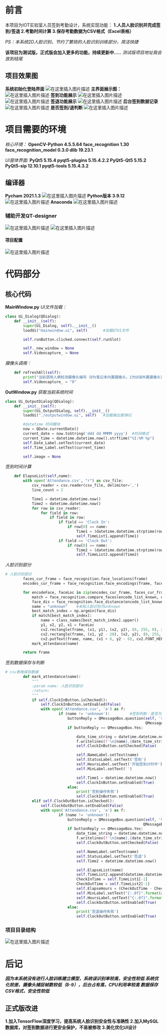 # 前言
本项目为IOT实验室人员签到考勤设计，系统实现功能：
**1.人员人脸识别并完成签到/签退
2.考勤时间计算
3.保存考勤数据为CSV格式（Excel表格）**

*PS：本系统2D人脸识别，节约了繁琐的人脸识别训练部分，简洁快捷*

**该项目为测试版，正式版会加入更多的功能，持续更新中.....**
*测试版项目地址我会放到结尾*
## 项目效果图
**系统初始化登陆界面**
![在这里插入图片描述](https://img-blog.csdnimg.cn/f48f7936b3ff4a5496e188c13c64dc36.png?x-oss-process=image/watermark,type_d3F5LXplbmhlaQ,shadow_50,text_Q1NETiBAQklHQk9TU3lpZmk=,size_20,color_FFFFFF,t_70,g_se,x_16)
**主界面展示图：**
![在这里插入图片描述](https://img-blog.csdnimg.cn/c2d5b4d272ad4a7eac5ae8107dfb56e9.png?x-oss-process=image/watermark,type_d3F5LXplbmhlaQ,shadow_50,text_Q1NETiBAQklHQk9TU3lpZmk=,size_20,color_FFFFFF,t_70,g_se,x_16)
**签到功能展示**
![在这里插入图片描述](https://img-blog.csdnimg.cn/61685dd4b9184bdb8c33379f0e52833d.png?x-oss-process=image/watermark,type_d3F5LXplbmhlaQ,shadow_50,text_Q1NETiBAQklHQk9TU3lpZmk=,size_20,color_FFFFFF,t_70,g_se,x_16)
![在这里插入图片描述](https://img-blog.csdnimg.cn/0a2258078cc84c16b941cc4220a7aca0.png?x-oss-process=image/watermark,type_d3F5LXplbmhlaQ,shadow_50,text_Q1NETiBAQklHQk9TU3lpZmk=,size_20,color_FFFFFF,t_70,g_se,x_16)
**签退功能展示**
![在这里插入图片描述](https://img-blog.csdnimg.cn/4cc3fd36c2584623b277994dbe1c9b1e.png?x-oss-process=image/watermark,type_d3F5LXplbmhlaQ,shadow_50,text_Q1NETiBAQklHQk9TU3lpZmk=,size_20,color_FFFFFF,t_70,g_se,x_16)
**后台签到数据记录**
![在这里插入图片描述](https://img-blog.csdnimg.cn/f752bbde1e7b4a4bba2090f38d46ae2b.png?x-oss-process=image/watermark,type_d3F5LXplbmhlaQ,shadow_50,text_Q1NETiBAQklHQk9TU3lpZmk=,size_20,color_FFFFFF,t_70,g_se,x_16)
**是否签到/退判断**
![在这里插入图片描述](https://img-blog.csdnimg.cn/eadfab52443c4c29b1829a653a41887f.png?x-oss-process=image/watermark,type_d3F5LXplbmhlaQ,shadow_50,text_Q1NETiBAQklHQk9TU3lpZmk=,size_20,color_FFFFFF,t_70,g_se,x_16)
# 项目需要的环境
*核心环境：*
**OpenCV-Python     			 4.5.5.64**
**face_recognition					1.30
face_recognition_model   				0.3.0
dlib 								19.23.1**

*UI窗体界面:*
**PyQt5                        5.15.4
pyqt5-plugins                5.15.4.2.2
PyQt5-Qt5                    5.15.2
PyQt5-sip                    12.10.1
pyqt5-tools                  5.15.4.3.2**

## 编译器
**Pycham 2021.1.3**
![在这里插入图片描述](https://img-blog.csdnimg.cn/ba2d84f8b9704abfbfa359b5bf616fea.png?x-oss-process=image/watermark,type_d3F5LXplbmhlaQ,shadow_50,text_Q1NETiBAQklHQk9TU3lpZmk=,size_18,color_FFFFFF,t_70,g_se,x_16)
	**Python版本 3.9.12**
![在这里插入图片描述](https://img-blog.csdnimg.cn/3050ef31da794f1f98d32fb05a5ae651.png)
**Anaconda**
![在这里插入图片描述](https://img-blog.csdnimg.cn/47462d375b0a4e08a22cf33bc50b0d71.png?x-oss-process=image/watermark,type_d3F5LXplbmhlaQ,shadow_50,text_Q1NETiBAQklHQk9TU3lpZmk=,size_20,color_FFFFFF,t_70,g_se,x_16)
### 辅助开发QT-designer
![在这里插入图片描述](https://img-blog.csdnimg.cn/d7e826c9112f4f27b462f3a1b3e3b891.png?x-oss-process=image/watermark,type_d3F5LXplbmhlaQ,shadow_50,text_Q1NETiBAQklHQk9TU3lpZmk=,size_20,color_FFFFFF,t_70,g_se,x_16)
![在这里插入图片描述](https://img-blog.csdnimg.cn/e9bef28e2e0241828bcd633769542490.png?x-oss-process=image/watermark,type_d3F5LXplbmhlaQ,shadow_50,text_Q1NETiBAQklHQk9TU3lpZmk=,size_20,color_FFFFFF,t_70,g_se,x_16)
#### 项目配置
![在这里插入图片描述](https://img-blog.csdnimg.cn/b8c6fa4783d243f2b2ba4702c1ae52e3.png?x-oss-process=image/watermark,type_d3F5LXplbmhlaQ,shadow_50,text_Q1NETiBAQklHQk9TU3lpZmk=,size_19,color_FFFFFF,t_70,g_se,x_16)

# 代码部分
## 核心代码
**MainWindow.py**
*UI文件加载：*
```python
class Ui_Dialog(QDialog):
    def __init__(self):
        super(Ui_Dialog, self).__init__()
        loadUi("mainwindow.ui", self)       #加载QTUI文件

        self.runButton.clicked.connect(self.runSlot)

        self._new_window = None
        self.Videocapture_ = None
```
*摄像头调用：*

```python
    def refreshAll(self):
        print("当前调用人俩检测摄像头编号（0为笔记本内置摄像头，1为USB外置摄像头）：")
        self.Videocapture_ = "0"
```
**OutWindow.py**
*获取当前系统时间*
```python
class Ui_OutputDialog(QDialog):
    def __init__(self):
        super(Ui_OutputDialog, self).__init__()
        loadUi("./outputwindow.ui", self)   #加载输出窗体UI

        #datetime 时间模块
        now = QDate.currentDate()
        current_date = now.toString('ddd dd MMMM yyyy')  #时间格式
        current_time = datetime.datetime.now().strftime("%I:%M %p")
        self.Date_Label.setText(current_date)
        self.Time_Label.setText(current_time)

        self.image = None
```
*签到时间计算*

```python
    def ElapseList(self,name):
        with open('Attendance.csv', "r") as csv_file:
            csv_reader = csv.reader(csv_file, delimiter=',')
            line_count = 2

            Time1 = datetime.datetime.now()
            Time2 = datetime.datetime.now()
            for row in csv_reader:
                for field in row:
                    if field in row:
                        if field == 'Clock In':
                            if row[0] == name:
                                Time1 = (datetime.datetime.strptime(row[1], '%y/%m/%d %H:%M:%S'))
                                self.TimeList1.append(Time1)
                        if field == 'Clock Out':
                            if row[0] == name:
                                Time2 = (datetime.datetime.strptime(row[1], '%y/%m/%d %H:%M:%S'))
                                self.TimeList2.append(Time2)
```
*人脸识别部分*

```python
# 人脸识别部分
        faces_cur_frame = face_recognition.face_locations(frame)
        encodes_cur_frame = face_recognition.face_encodings(frame, faces_cur_frame)

        for encodeFace, faceLoc in zip(encodes_cur_frame, faces_cur_frame):
            match = face_recognition.compare_faces(encode_list_known, encodeFace, tolerance=0.50)
            face_dis = face_recognition.face_distance(encode_list_known, encodeFace)
            name = "unknown"    #未知人脸识别为unknown
            best_match_index = np.argmin(face_dis)
            if match[best_match_index]:
                name = class_names[best_match_index].upper()
                y1, x2, y2, x1 = faceLoc
                cv2.rectangle(frame, (x1, y1), (x2, y2), (0, 255, 0), 2)
                cv2.rectangle(frame, (x1, y2 - 20), (x2, y2), (0, 255, 0), cv2.FILLED)
                cv2.putText(frame, name, (x1 + 6, y2 - 6), cv2.FONT_HERSHEY_COMPLEX, 0.5, (255, 255, 255), 1)
            mark_attendance(name)

        return frame
```
*签到数据保存与判断*

```python
# csv表格保存数据
        def mark_attendance(name):
            """
            :param name: 人脸识别部分
            :return:
            """
            if self.ClockInButton.isChecked():
                self.ClockInButton.setEnabled(False)
                with open('Attendance.csv', 'a') as f:
                        if (name != 'unknown'):         #签到判断：是否为已经识别人脸
                            buttonReply = QMessageBox.question(self, '欢迎 ' + name, '开始签到' ,
                                                               QMessageBox.Yes | QMessageBox.No, QMessageBox.No)
                            if buttonReply == QMessageBox.Yes:

                                date_time_string = datetime.datetime.now().strftime("%y/%m/%d %H:%M:%S")
                                f.writelines(f'\n{name},{date_time_string},Clock In')
                                self.ClockInButton.setChecked(False)

                                self.NameLabel.setText(name)
                                self.StatusLabel.setText('签到')
                                self.HoursLabel.setText('开始签到计时中')
                                self.MinLabel.setText('')

                                self.Time1 = datetime.datetime.now()
                                self.ClockInButton.setEnabled(True)
                            else:
                                print('签到操作失败')
                                self.ClockInButton.setEnabled(True)
            elif self.ClockOutButton.isChecked():
                self.ClockOutButton.setEnabled(False)
                with open('Attendance.csv', 'a') as f:
                        if (name != 'unknown'):
                            buttonReply = QMessageBox.question(self, '嗨呀 ' + name, '确认签退?',
                                                              QMessageBox.Yes | QMessageBox.No, QMessageBox.No)
                            if buttonReply == QMessageBox.Yes:
                                date_time_string = datetime.datetime.now().strftime("%y/%m/%d %H:%M:%S")
                                f.writelines(f'\n{name},{date_time_string},Clock Out')
                                self.ClockOutButton.setChecked(False)

                                self.NameLabel.setText(name)
                                self.StatusLabel.setText('签退')
                                self.Time2 = datetime.datetime.now()

                                self.ElapseList(name)
                                self.TimeList2.append(datetime.datetime.now())
                                CheckInTime = self.TimeList1[-1]
                                CheckOutTime = self.TimeList2[-1]
                                self.ElapseHours = (CheckOutTime - CheckInTime)
                                self.MinLabel.setText("{:.0f}".format(abs(self.ElapseHours.total_seconds() / 60)%60) + 'm')
                                self.HoursLabel.setText("{:.0f}".format(abs(self.ElapseHours.total_seconds() / 60**2)) + 'h')
                                self.ClockOutButton.setEnabled(True)
                            else:
                                print('签退操作失败')
                                self.ClockOutButton.setEnabled(True)
```

### 项目目录结构
![在这里插入图片描述](https://img-blog.csdnimg.cn/985c4a761fce457cb773e87fde0903ee.png?x-oss-process=image/watermark,type_d3F5LXplbmhlaQ,shadow_50,text_Q1NETiBAQklHQk9TU3lpZmk=,size_8,color_FFFFFF,t_70,g_se,x_16)
# 后记
***因为本系统没有进行人脸训练建立模型，系统误识别率较高，安全性较低
系统优化较差，摄像头捕捉帧数较低（8-9），后台占有高，CPU利用率较高
数据保存CSV格式，安全性较低***
## 正式版改进
**1.加入TensorFlow深度学习，提高系统人脸识别安全性与准确性
2.加入MySQL数据库，对签到数据进行更安全保护，不易被修改
3.美化优化UI设计**